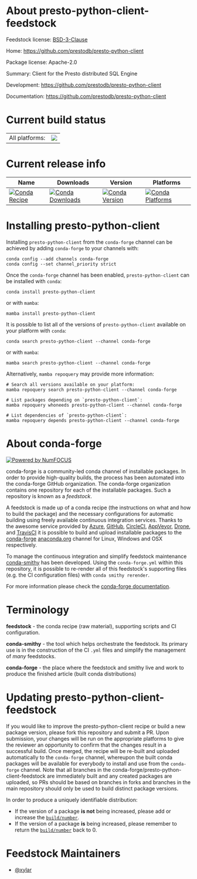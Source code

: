About presto-python-client-feedstock
====================================

Feedstock license: [BSD-3-Clause](https://github.com/conda-forge/presto-python-client-feedstock/blob/main/LICENSE.txt)

Home: https://github.com/prestodb/presto-python-client

Package license: Apache-2.0

Summary: Client for the Presto distributed SQL Engine

Development: https://github.com/prestodb/presto-python-client

Documentation: https://github.com/prestodb/presto-python-client

Current build status
====================


<table><tr><td>All platforms:</td>
    <td>
      <a href="https://dev.azure.com/conda-forge/feedstock-builds/_build/latest?definitionId=12007&branchName=main">
        <img src="https://dev.azure.com/conda-forge/feedstock-builds/_apis/build/status/presto-python-client-feedstock?branchName=main">
      </a>
    </td>
  </tr>
</table>

Current release info
====================

| Name | Downloads | Version | Platforms |
| --- | --- | --- | --- |
| [![Conda Recipe](https://img.shields.io/badge/recipe-presto--python--client-green.svg)](https://anaconda.org/conda-forge/presto-python-client) | [![Conda Downloads](https://img.shields.io/conda/dn/conda-forge/presto-python-client.svg)](https://anaconda.org/conda-forge/presto-python-client) | [![Conda Version](https://img.shields.io/conda/vn/conda-forge/presto-python-client.svg)](https://anaconda.org/conda-forge/presto-python-client) | [![Conda Platforms](https://img.shields.io/conda/pn/conda-forge/presto-python-client.svg)](https://anaconda.org/conda-forge/presto-python-client) |

Installing presto-python-client
===============================

Installing `presto-python-client` from the `conda-forge` channel can be achieved by adding `conda-forge` to your channels with:

```
conda config --add channels conda-forge
conda config --set channel_priority strict
```

Once the `conda-forge` channel has been enabled, `presto-python-client` can be installed with `conda`:

```
conda install presto-python-client
```

or with `mamba`:

```
mamba install presto-python-client
```

It is possible to list all of the versions of `presto-python-client` available on your platform with `conda`:

```
conda search presto-python-client --channel conda-forge
```

or with `mamba`:

```
mamba search presto-python-client --channel conda-forge
```

Alternatively, `mamba repoquery` may provide more information:

```
# Search all versions available on your platform:
mamba repoquery search presto-python-client --channel conda-forge

# List packages depending on `presto-python-client`:
mamba repoquery whoneeds presto-python-client --channel conda-forge

# List dependencies of `presto-python-client`:
mamba repoquery depends presto-python-client --channel conda-forge
```


About conda-forge
=================

[![Powered by
NumFOCUS](https://img.shields.io/badge/powered%20by-NumFOCUS-orange.svg?style=flat&colorA=E1523D&colorB=007D8A)](https://numfocus.org)

conda-forge is a community-led conda channel of installable packages.
In order to provide high-quality builds, the process has been automated into the
conda-forge GitHub organization. The conda-forge organization contains one repository
for each of the installable packages. Such a repository is known as a *feedstock*.

A feedstock is made up of a conda recipe (the instructions on what and how to build
the package) and the necessary configurations for automatic building using freely
available continuous integration services. Thanks to the awesome service provided by
[Azure](https://azure.microsoft.com/en-us/services/devops/), [GitHub](https://github.com/),
[CircleCI](https://circleci.com/), [AppVeyor](https://www.appveyor.com/),
[Drone](https://cloud.drone.io/welcome), and [TravisCI](https://travis-ci.com/)
it is possible to build and upload installable packages to the
[conda-forge](https://anaconda.org/conda-forge) [anaconda.org](https://anaconda.org/)
channel for Linux, Windows and OSX respectively.

To manage the continuous integration and simplify feedstock maintenance
[conda-smithy](https://github.com/conda-forge/conda-smithy) has been developed.
Using the ``conda-forge.yml`` within this repository, it is possible to re-render all of
this feedstock's supporting files (e.g. the CI configuration files) with ``conda smithy rerender``.

For more information please check the [conda-forge documentation](https://conda-forge.org/docs/).

Terminology
===========

**feedstock** - the conda recipe (raw material), supporting scripts and CI configuration.

**conda-smithy** - the tool which helps orchestrate the feedstock.
                   Its primary use is in the construction of the CI ``.yml`` files
                   and simplify the management of *many* feedstocks.

**conda-forge** - the place where the feedstock and smithy live and work to
                  produce the finished article (built conda distributions)


Updating presto-python-client-feedstock
=======================================

If you would like to improve the presto-python-client recipe or build a new
package version, please fork this repository and submit a PR. Upon submission,
your changes will be run on the appropriate platforms to give the reviewer an
opportunity to confirm that the changes result in a successful build. Once
merged, the recipe will be re-built and uploaded automatically to the
`conda-forge` channel, whereupon the built conda packages will be available for
everybody to install and use from the `conda-forge` channel.
Note that all branches in the conda-forge/presto-python-client-feedstock are
immediately built and any created packages are uploaded, so PRs should be based
on branches in forks and branches in the main repository should only be used to
build distinct package versions.

In order to produce a uniquely identifiable distribution:
 * If the version of a package **is not** being increased, please add or increase
   the [``build/number``](https://docs.conda.io/projects/conda-build/en/latest/resources/define-metadata.html#build-number-and-string).
 * If the version of a package **is** being increased, please remember to return
   the [``build/number``](https://docs.conda.io/projects/conda-build/en/latest/resources/define-metadata.html#build-number-and-string)
   back to 0.

Feedstock Maintainers
=====================

* [@xylar](https://github.com/xylar/)

